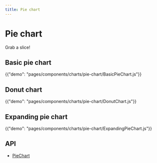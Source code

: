```yaml
---
title: Pie chart
---
```


# Pie chart

<p class="description">Grab a slice!</p>

## Basic pie chart

{{"demo": "pages/components/charts/pie-chart/BasicPieChart.js"}}

## Donut chart

{{"demo": "pages/components/charts/pie-chart/DonutChart.js"}}

## Expanding pie chart

{{"demo": "pages/components/charts/pie-chart/ExpandingPieChart.js"}}

## API

- [PieChart](/api/data-grid/pie-chart-props/)
